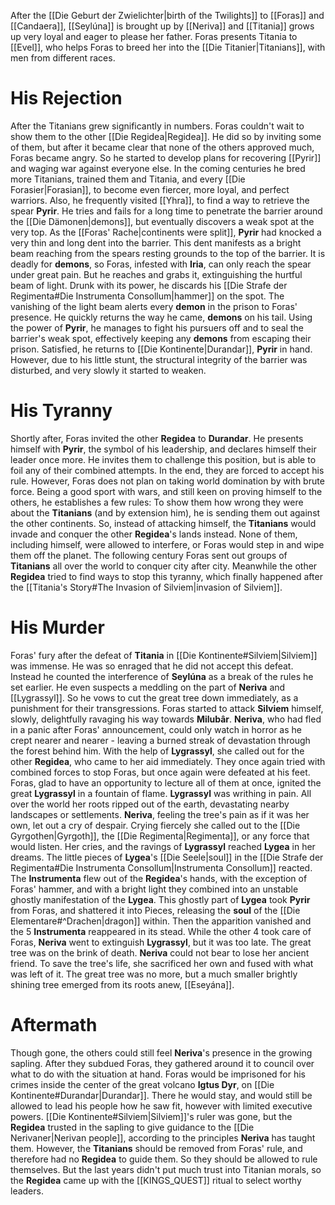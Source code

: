 After the [[Die Geburt der Zwielichter|birth of the Twilights]] to [[Foras]] and [[Candaera]], [[Seylúna]] is brought up by [[Neriva]] and [[Titania]] grows up very loyal and eager to please her father. Foras presents Titania to [[Evel]], who helps Foras to breed her into the [[Die Titanier|Titanians]], with men from different races.
# His Rejection
After the Titanians grew significantly in numbers. Foras couldn't wait to show them to the other [[Die Regidea|Regidea]]. He did so by inviting some of them, but after it became clear that none of the others approved much, Foras became angry. So he started to develop plans for recovering [[Pyrir]] and waging war against everyone else.
In the coming centuries he bred more Titanians, trained them and Titania, and every [[Die Forasier|Forasian]], to become even fiercer, more loyal, and perfect warriors. Also, he frequently visited [[Yhra]], to find a way to retrieve the spear **Pyrir**. He tries and fails for a long time to penetrate the barrier around the [[Die Dämonen|demons]], but eventually discovers a weak spot at the very top.
As the [[Foras' Rache|continents were split]], **Pyrir** had knocked a very thin and long dent into the barrier. This dent manifests as a bright beam reaching from the spears resting grounds to the top of the barrier. It is deadly for **demons**, so Foras, infested with **Iria**, can only reach the spear under great pain. But he reaches and grabs it, extinguishing the hurtful beam of light. Drunk with its power, he discards his [[Die Strafe der Regimenta#Die Instrumenta Consollum|hammer]] on the spot.
The vanishing of the light beam alerts every **demon** in the prison to Foras' presence. He quickly returns the way he came, **demons** on his tail. Using the power of **Pyrir**, he manages to fight his pursuers off and to seal the barrier's weak spot, effectively keeping any **demons** from escaping their prison.
Satisfied, he returns to [[Die Kontinente|Durandar]], **Pyrir** in hand. However, due to his little stunt, the structural integrity of the barrier was disturbed, and very slowly it started to weaken.
# His Tyranny
Shortly after, Foras invited the other **Regidea** to **Durandar**. He presents himself with **Pyrir**, the symbol of his leadership, and declares himself their leader once more. He invites them to challenge this position, but is able to foil any of their combined attempts. In the end, they are forced to accept his rule.
However, Foras does not plan on taking world domination by with brute force. Being a good sport with wars, and still keen on proving himself to the others, he establishes a few rules: To show them how wrong they were about the **Titanians** (and by extension him), he is sending them out against the other continents. So, instead of attacking himself, the **Titanians** would invade and conquer the other **Regidea**'s lands instead. None of them, including himself, were allowed to interfere, or Foras would step in and wipe them off the planet.
The following century Foras sent out groups of **Titanians** all over the world to conquer city after city. Meanwhile the other **Regidea** tried to find ways to stop this tyranny, which finally happened after the [[Titania's Story#The Invasion of Silviem|invasion of Silviem]].
# His Murder
Foras' fury after the defeat of **Titania** in [[Die Kontinente#Silviem|Silviem]] was immense. He was so enraged that he did not accept this defeat. Instead he counted the interference of **Seylúna** as a break of the rules he set earlier. He even suspects a meddling on the part of **Neriva** and [[Lygrassyl]]. So he vows to cut the great tree down immediately, as a punishment for their transgressions.
Foras started to attack **Silviem** himself, slowly, delightfully ravaging his way towards **Milubâr**. **Neriva**, who had fled in a panic after Foras' announcement, could only watch in horror as he crept nearer and nearer - leaving a burned streak of devastation through the forest behind him. With the help of **Lygrassyl**, she called out for the other **Regidea**, who came to her aid immediately.
They once again tried with combined forces to stop Foras, but once again were defeated at his feet. Foras, glad to have an opportunity to lecture all of them at once, ignited the great **Lygrassyl** in a fountain of flame. **Lygrassyl** was writhing in pain. All over the world her roots ripped out of the earth, devastating nearby landscapes or settlements.
**Neriva**, feeling the tree's pain as if it was her own, let out a cry of despair. Crying fiercely she called out to the [[Die Gyrgothen|Gyrgoth]], the [[Die Regimenta|Regimenta]], or any force that would listen. Her cries, and the ravings of **Lygrassyl** reached **Lygea** in her dreams. The little pieces of **Lygea**'s [[Die Seele|soul]] in the [[Die Strafe der Regimenta#Die Instrumenta Consollum|Instrumenta Consollum]] reacted. The **Instrumenta** flew out of the **Regidea**'s hands, with the exception of Foras' hammer, and with a bright light they combined into an unstable ghostly manifestation of the **Lygea**.
This ghostly part of **Lygea** took **Pyrir** from Foras, and shattered it into Pieces, releasing the **soul** of the [[Die Elementare#^Drachen|dragon]] within. Then the apparition vanished and the 5 **Instrumenta** reappeared in its stead. While the other 4 took care of Foras, **Neriva** went to extinguish **Lygrassyl**, but it was too late. The great tree was on the brink of death. **Neriva** could not bear to lose her ancient friend. To save the tree's life, she sacrificed her own and fused with what was left of it. The great tree was no more, but a much smaller brightly shining tree emerged from its roots anew, [[Eseyána]].
# Aftermath
Though gone, the others could still feel **Neriva**'s presence in the growing sapling. After they subdued Foras, they gathered around it to council over what to do with the situation at hand.
Foras would be imprisoned for his crimes inside the center of the great volcano **Igtus Dyr**, on [[Die Kontinente#Durandar|Durandar]]. There he would stay, and would still be allowed to lead his people how he saw fit, however with limited executive powers.
[[Die Kontinente#Silviem|Silviem]]'s ruler was gone, but the **Regidea** trusted in the sapling to give guidance to the [[Die Nerivaner|Nerivan people]], according to the principles **Neriva** has taught them. However, the **Titanians** should be removed from Foras' rule, and therefore had no **Regidea** to guide them. So they should be allowed to rule themselves. But the last years didn't put much trust into Titanian morals, so the **Regidea** came up with the [[KINGS_QUEST]] ritual to select worthy leaders.